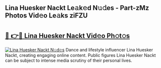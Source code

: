## Lina Huesker Nackt Le𝚊k𝚎d N𝚞𝚍es - Part-zMz Photos Vid𝚎o Le𝚊ks ziFZU

# <h2><a href="http://fb7ppn.evod.top/?m=Lina+Huesker+Nackt">🔗 👉🔴 Lina Huesker Nackt Vid𝚎o Ph𝚘t𝚘s</a></h2>

[![Lina Huesker Nackt N𝚞d𝚎s](https://i.imgur.com/8V9OHl7.gif)](http://fb7ppn.evod.top/?m=Lina+Huesker+Nackt)
Dance and lifestyle influencer Lina Huesker Nackt, creating engaging online content. Public figures Lina Huesker Nackt can be subject to intense media scrutiny of their personal lives. 

